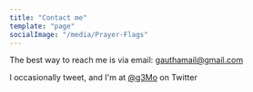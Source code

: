 ```yaml
---
title: "Contact me"
template: "page"
socialImage: "/media/Prayer-Flags"
---
```


The best way to reach me is via email: gauthamail@gmail.com

I occasionally tweet, and I'm at [@g3Mo](https://twitter.com/g3Mo) on Twitter